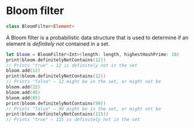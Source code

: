 #  Bloom filter

```swift
class BloomFilter<Element>
```

A Bloom filter is a probabilistic data structure that is used to determine if an element is *definitely not* contained in a set.

```swift
let bloom = BloomFilter<Int>(length: length, highestHashPrime: 10)
print(bloom.definitelyNotContains(12))
// Prints "true" – 12 is definitely not in the set
bloom.add(12)
print(bloom.definitelyNotContains(12))
// Prints "false" – 12 might be in the set, or might not be
bloom.add(22)
bloom.add(45)
bloom.add(85)
print(bloom.definitelyNotContains(99))
// Prints "false" – 99 might be in the set, or might not be
print(bloom.definitelyNotContains(115))
// Prints "true" – 115 is definitely not in the set
```
